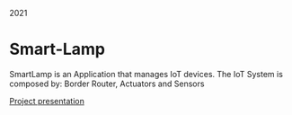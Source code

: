 2021

# Smart-Lamp
SmartLamp is an Application that manages IoT devices.  The IoT System is composed by: Border Router, Actuators and Sensors

[Project presentation](https://github.com/mickrew/Smart-Lamp/files/9641384/SmartLamp.pdf)


